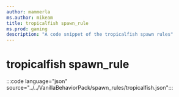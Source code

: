 ```yaml
---
author: mammerla
ms.author: mikeam
title: tropicalfish spawn_rule
ms.prod: gaming
description: "A code snippet of the tropicalfish spawn rules"
---
```


# tropicalfish spawn_rule

:::code language="json" source="../../VanillaBehaviorPack/spawn_rules/tropicalfish.json":::
